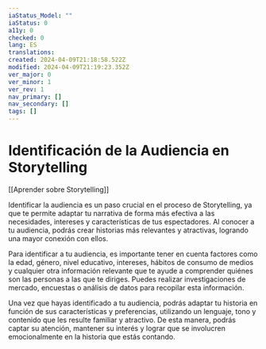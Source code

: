 ```yaml
---
iaStatus_Model: ""
iaStatus: 0
a11y: 0
checked: 0
lang: ES
translations: 
created: 2024-04-09T21:18:58.522Z
modified: 2024-04-09T21:19:23.352Z
ver_major: 0
ver_minor: 1
ver_rev: 1
nav_primary: []
nav_secondary: []
tags: []
---
```

# Identificación de la Audiencia en Storytelling

[[Aprender sobre Storytelling]]

Identificar la audiencia es un paso crucial en el proceso de Storytelling, ya que te permite adaptar tu narrativa de forma más efectiva a las necesidades, intereses y características de tus espectadores. Al conocer a tu audiencia, podrás crear historias más relevantes y atractivas, logrando una mayor conexión con ellos.

Para identificar a tu audiencia, es importante tener en cuenta factores como la edad, género, nivel educativo, intereses, hábitos de consumo de medios y cualquier otra información relevante que te ayude a comprender quiénes son las personas a las que te diriges. Puedes realizar investigaciones de mercado, encuestas o análisis de datos para recopilar esta información.

Una vez que hayas identificado a tu audiencia, podrás adaptar tu historia en función de sus características y preferencias, utilizando un lenguaje, tono y contenido que les resulte familiar y atractivo. De esta manera, podrás captar su atención, mantener su interés y lograr que se involucren emocionalmente en la historia que estás contando.


